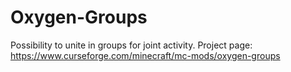 # Oxygen-Groups
Possibility to unite in groups for joint activity.
Project page: https://www.curseforge.com/minecraft/mc-mods/oxygen-groups
